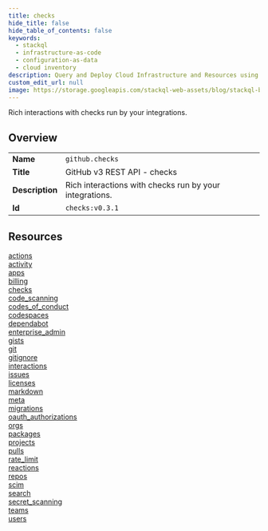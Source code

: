 ```yaml
---
title: checks
hide_title: false
hide_table_of_contents: false
keywords:
  - stackql
  - infrastructure-as-code
  - configuration-as-data
  - cloud inventory
description: Query and Deploy Cloud Infrastructure and Resources using SQL
custom_edit_url: null
image: https://storage.googleapis.com/stackql-web-assets/blog/stackql-blog-post-featured-image.png
---
```

Rich interactions with checks run by your integrations.  
    

## Overview
<table><tbody>
<tr><td><b>Name</b></td><td><code>github.checks</code></td></tr>
<tr><td><b>Title</b></td><td>GitHub v3 REST API - checks</td></tr>
<tr><td><b>Description</b></td><td>Rich interactions with checks run by your integrations.</td></tr>
<tr><td><b>Id</b></td><td><code>checks:v0.3.1</code></td></tr>
</tbody></table>

## Resources
<div class="row">
<div class="providerDocColumn">
<a href="/docs/providers/github/checks/actions/index.md">actions</a><br />
<a href="/docs/providers/github/checks/activity/index.md">activity</a><br />
<a href="/docs/providers/github/checks/apps/index.md">apps</a><br />
<a href="/docs/providers/github/checks/billing/index.md">billing</a><br />
<a href="/docs/providers/github/checks/checks/index.md">checks</a><br />
<a href="/docs/providers/github/checks/code_scanning/index.md">code_scanning</a><br />
<a href="/docs/providers/github/checks/codes_of_conduct/index.md">codes_of_conduct</a><br />
<a href="/docs/providers/github/checks/codespaces/index.md">codespaces</a><br />
<a href="/docs/providers/github/checks/dependabot/index.md">dependabot</a><br />
<a href="/docs/providers/github/checks/enterprise_admin/index.md">enterprise_admin</a><br />
<a href="/docs/providers/github/checks/gists/index.md">gists</a><br />
<a href="/docs/providers/github/checks/git/index.md">git</a><br />
<a href="/docs/providers/github/checks/gitignore/index.md">gitignore</a><br />
<a href="/docs/providers/github/checks/interactions/index.md">interactions</a><br />
<a href="/docs/providers/github/checks/issues/index.md">issues</a><br />
<a href="/docs/providers/github/checks/licenses/index.md">licenses</a><br />
</div>
<div class="providerDocColumn">
<a href="/docs/providers/github/checks/markdown/index.md">markdown</a><br />
<a href="/docs/providers/github/checks/meta/index.md">meta</a><br />
<a href="/docs/providers/github/checks/migrations/index.md">migrations</a><br />
<a href="/docs/providers/github/checks/oauth_authorizations/index.md">oauth_authorizations</a><br />
<a href="/docs/providers/github/checks/orgs/index.md">orgs</a><br />
<a href="/docs/providers/github/checks/packages/index.md">packages</a><br />
<a href="/docs/providers/github/checks/projects/index.md">projects</a><br />
<a href="/docs/providers/github/checks/pulls/index.md">pulls</a><br />
<a href="/docs/providers/github/checks/rate_limit/index.md">rate_limit</a><br />
<a href="/docs/providers/github/checks/reactions/index.md">reactions</a><br />
<a href="/docs/providers/github/checks/repos/index.md">repos</a><br />
<a href="/docs/providers/github/checks/scim/index.md">scim</a><br />
<a href="/docs/providers/github/checks/search/index.md">search</a><br />
<a href="/docs/providers/github/checks/secret_scanning/index.md">secret_scanning</a><br />
<a href="/docs/providers/github/checks/teams/index.md">teams</a><br />
<a href="/docs/providers/github/checks/users/index.md">users</a><br />
</div>
</div>
